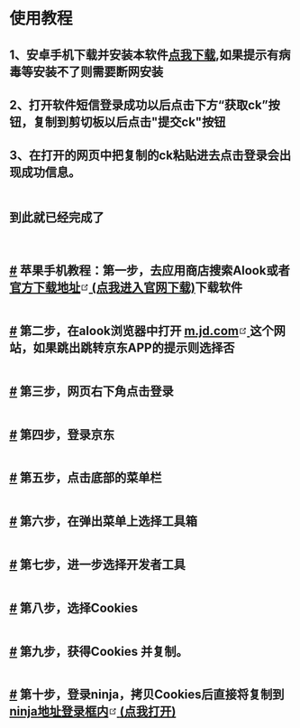 <h1>使用教程</h1>
    <h2>
      1、安卓手机下载并安装本软件<a
        href="https://ghproxy.futils.com/https://github.com/henanxiaoli/jd_login/blob/main/%E4%BA%AC%E4%B8%9Cck2.0.apk"
      >点我下载</a>,如果提示有病毒等安装不了则需要断网安装
    </h2>
    <h2>2、打开软件短信登录成功以后点击下方“获取ck”按钮，复制到剪切板以后点击"提交ck"按钮</h2>
    <h2>3、在打开的网页中把复制的ck粘贴进去点击登录会出现成功信息。<br><br><br> 到此就已经完成了</h2> <br> <h2 id="苹果手机教程：<br>第一步-去应用商店搜索alook或者-官方下载地址下载软件"><a href="#苹果手机教程：苹果手机教程：第一步-去应用商店搜索alook或者-官方下载地址下载软件" class="header-anchor">#</a> 苹果手机教程：第一步，去应用商店搜索<strong>Alook</strong>或者 <a href="https://www.alookweb.com/" target="_blank" rel="noopener noreferrer">官方下载地址<span><svg xmlns="http://www.w3.org/2000/svg" aria-hidden="true" focusable="false" x="0px" y="0px" viewBox="0 0 100 100" width="15" height="15" class="icon outbound"><path fill="currentColor" d="M18.8,85.1h56l0,0c2.2,0,4-1.8,4-4v-32h-8v28h-48v-48h28v-8h-32l0,0c-2.2,0-4,1.8-4,4v56C14.8,83.3,16.6,85.1,18.8,85.1z"></path> <polygon fill="currentColor" points="45.7,48.7 51.3,54.3 77.2,28.5 77.2,37.2 85.2,37.2 85.2,14.9 62.8,14.9 62.8,22.9 71.5,22.9"></polygon></svg> <span class="sr-only">(点我进入官网下载)</span></span></a>下载软件</h2> <p><img src="https://p.sda1.dev/3/b7d683fe16634cce0d980c79cffcd426/e452bfae1a10b68e89b96.jpg" alt="" style="cursor: zoom-in;"></p> <h2 id="第二步-在alook浏览器中打开-m-jd-com-这个网站-如果跳出跳转京东app的提示则选择否"><a href="#第二步-打开-m-jd-com-这个网站-如果跳出跳转京东app的提示则选择否" class="header-anchor">#</a> 第二步，在alook浏览器中打开 <a href="https://m.jd.com" target="_blank" rel="noopener noreferrer">m.jd.com<span><svg xmlns="http://www.w3.org/2000/svg" aria-hidden="true" focusable="false" x="0px" y="0px" viewBox="0 0 100 100" width="15" height="15" class="icon outbound"><path fill="currentColor" d="M18.8,85.1h56l0,0c2.2,0,4-1.8,4-4v-32h-8v28h-48v-48h28v-8h-32l0,0c-2.2,0-4,1.8-4,4v56C14.8,83.3,16.6,85.1,18.8,85.1z"></path> <polygon fill="currentColor" points="45.7,48.7 51.3,54.3 77.2,28.5 77.2,37.2 85.2,37.2 85.2,14.9 62.8,14.9 62.8,22.9 71.5,22.9"></polygon></svg> <span class="sr-only"></span></span></a> 这个网站，如果跳出跳转京东APP的提示则选择<strong>否</strong></h2> <p><img src="https://p.sda1.dev/3/fc8e3548585a1bf1d59c91bc159487a0/09aa44a5d63e086e435d6.jpg" alt="" style="cursor: zoom-in;"></p> <h2 id="第三步-网页右下角点击登录"><a href="#第三步-网页右下角点击登录" class="header-anchor">#</a> 第三步，网页右下角点击登录</h2> <p><img src="https://p.sda1.dev/3/34f378a15c0c69bb6a6a68078da303ee/60e3f735363e9eb5d0596.jpg" alt="" style="cursor: zoom-in;"></p> <h2 id="第四步-登录京东"><a href="#第四步-登录京东" class="header-anchor">#</a> 第四步，登录京东</h2> <p><img src="https://p.sda1.dev/3/38eb1f08858c9c7d4a9ca0b124611d09/dc12ab5259e239ac95953.jpg" alt="" style="cursor: zoom-in;"></p> <h2 id="第五步-点击底部的菜单栏"><a href="#第五步-点击底部的菜单栏" class="header-anchor">#</a> 第五步，点击底部的菜单栏</h2> <p><img src="https://p.sda1.dev/3/f71e898b8c046c17dc797f5f69a22f8e/218c6d0f1bf9e248511b4.jpg" alt="" style="cursor: zoom-in;"></p> <h2 id="第六步-在弹出菜单上选择工具箱"><a href="#第六步-在弹出菜单上选择工具箱" class="header-anchor">#</a> 第六步，在弹出菜单上选择工具箱</h2> <p><img src="https://p.sda1.dev/3/b847497f5dd73833ce9767324518b2e9/1ebc1042138ee3c0c9c91.jpg" alt="" style="cursor: zoom-in;"></p> <h2 id="第七步-进一步选择开发者工具"><a href="#第七步-进一步选择开发者工具" class="header-anchor">#</a> 第七步，进一步选择开发者工具</h2> <p><img src="https://p.sda1.dev/3/fb03713eb70942102779b084c2512f7d/6f7023b5f40195744ee61.jpg" alt="" style="cursor: zoom-in;"></p> <h2 id="第八步-选择cookies"><a href="#第八步-选择cookies" class="header-anchor">#</a> 第八步，选择Cookies</h2> <p><img src="https://p.sda1.dev/3/3d5dbab415479ad75f2cea39724351fc/2f69caca476384977395a.jpg" alt="" style="cursor: zoom-in;"></p> <h2 id="第九步-获得cookies-并复制。"><a href="#第九步-获得cookies-并复制。" class="header-anchor">#</a> 第九步，获得Cookies 并复制。</h2> <p><img src="https://p.sda1.dev/3/51c8b0fa5a20307b2830ab1951e5cf5a/2021-11-02_21-52-50.jpg" alt="" style="cursor: zoom-in;"></p> <h2 id="第十步-登录ninja-拷贝cookies后直接将复制到-ninja地址登录框内"><a href="#第十步-登录ninja-拷贝cookies后直接将复制到-ninja地址登录框内" class="header-anchor">#</a> 第十步，登录ninja，拷贝Cookies后直接将复制到 <a href="http://lhxdml.f3322.net:5701/#/login" target="_blank" rel="noopener noreferrer">ninja地址登录框内<span><svg xmlns="http://www.w3.org/2000/svg" aria-hidden="true" focusable="false" x="0px" y="0px" viewBox="0 0 100 100" width="15" height="15" class="icon outbound"><path fill="currentColor" d="M18.8,85.1h56l0,0c2.2,0,4-1.8,4-4v-32h-8v28h-48v-48h28v-8h-32l0,0c-2.2,0-4,1.8-4,4v56C14.8,83.3,16.6,85.1,18.8,85.1z"></path> <polygon fill="currentColor" points="45.7,48.7 51.3,54.3 77.2,28.5 77.2,37.2 85.2,37.2 85.2,14.9 62.8,14.9 62.8,22.9 71.5,22.9"></polygon></svg> <span class="sr-only">(点我打开)</span></span></a></h2> <p><img src="https://p.sda1.dev/3/3d504ead59d2d0c0026762638720e209/2021-11-02_22-46-04.jpg" alt="" style="cursor: zoom-in;"></p></div></div> <!----> <div class="page-edit"><div class="edit-link"><a href="https://github.com/zhjnerv/zhjworkonline/edit/master/docs/_posts/薅京东羊毛必备抓取Cookies教程.md" 
